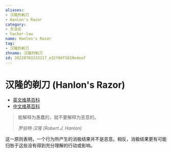 ```yaml
---
aliases:
- 汉隆的剃刀
- Hanlon's Razor
category:
- 方法论
- hacker-law
name: Hanlon's Razor
tag:
- 汉隆的剃刀
zhname: 汉隆的剃刀
id: 20220703233217_e32f04f5819e4eaf
---
```


# 汉隆的剃刀 (Hanlon's Razor)

- [英文维基百科](https://en.wikipedia.org/wiki/Hanlon%27s_razor)
- [中文维基百科](https://zh.wikipedia.org/wiki/%E6%B1%89%E9%9A%86%E7%9A%84%E5%89%83%E5%88%80)

> 能解释为愚蠢的，就不要解释为恶意的。
>
> _罗伯特·汉隆 (Robert J. Hanlon)_

这一原则表明，一个行为所产生的消极结果并不是恶意。相反，消极结果更有可能归咎于这些没有得到充分理解的行动或影响。

